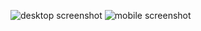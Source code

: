
![desktop screenshot](https://user-images.githubusercontent.com/85019681/135877206-42ec3257-2a73-4f5f-94b4-2ac486e0da31.jpg)
![mobile screenshot](https://user-images.githubusercontent.com/85019681/135877210-86562072-7159-418d-8015-d05b1ef5cd68.jpg)
